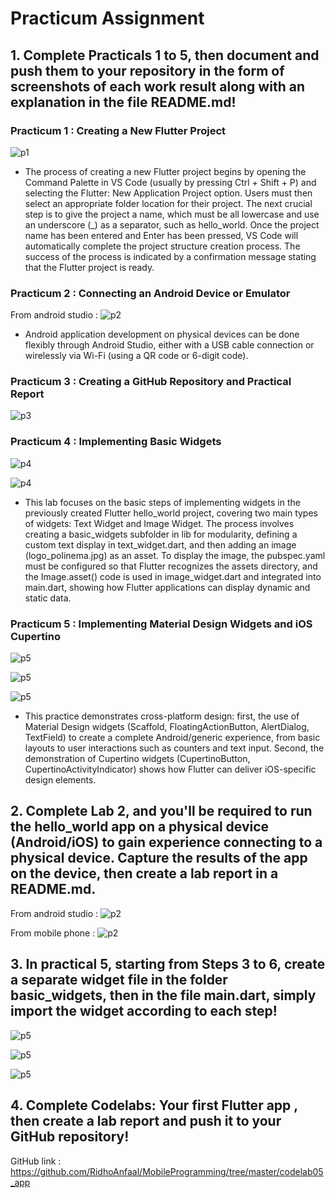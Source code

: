# Practicum Assignment

## 1. Complete Practicals 1 to 5, then document and push them to your repository in the form of screenshots of each work result along with an explanation in the file README.md!

### Practicum 1 : Creating a New Flutter Project
![p1](img/p1.png)

- The process of creating a new Flutter project begins by opening the Command Palette in VS Code (usually by pressing Ctrl + Shift + P) and selecting the Flutter: New Application Project option. Users must then select an appropriate folder location for their project. The next crucial step is to give the project a name, which must be all lowercase and use an underscore (_) as a separator, such as hello_world. Once the project name has been entered and Enter has been pressed, VS Code will automatically complete the project structure creation process. The success of the process is indicated by a confirmation message stating that the Flutter project is ready.

### Practicum 2 : Connecting an Android Device or Emulator
From android studio :
![p2](img/p2.0.png)

- Android application development on physical devices can be done flexibly through Android Studio, either with a USB cable connection or wirelessly via Wi-Fi (using a QR code or 6-digit code).

### Practicum 3 : Creating a GitHub Repository and Practical Report
![p3](img/p3.png)

### Practicum 4 : Implementing Basic Widgets
![p4](img/p4.png)

![p4](img/p4.1.png)

- This lab focuses on the basic steps of implementing widgets in the previously created Flutter hello_world project, covering two main types of widgets: Text Widget and Image Widget. The process involves creating a basic_widgets subfolder in lib for modularity, defining a custom text display in text_widget.dart, and then adding an image (logo_polinema.jpg) as an asset. To display the image, the pubspec.yaml must be configured so that Flutter recognizes the assets directory, and the Image.asset() code is used in image_widget.dart and integrated into main.dart, showing how Flutter applications can display dynamic and static data.

### Practicum 5 : Implementing Material Design Widgets and iOS Cupertino
![p5](img/p5.png)

![p5](img/p5.1.png)

![p5](img/p5.2.png)

- This practice demonstrates cross-platform design: first, the use of Material Design widgets (Scaffold, FloatingActionButton, AlertDialog, TextField) to create a complete Android/generic experience, from basic layouts to user interactions such as counters and text input. Second, the demonstration of Cupertino widgets (CupertinoButton, CupertinoActivityIndicator) shows how Flutter can deliver iOS-specific design elements. 

## 2. Complete Lab 2, and you'll be required to run the hello_world app on a physical device (Android/iOS) to gain experience connecting to a physical device. Capture the results of the app on the device, then create a lab report in a README.md.
From android studio :
![p2](img/p2.0.png)

From mobile phone :
![p2](img/p2.1.jpg)

## 3. In practical 5, starting from Steps 3 to 6, create a separate widget file in the folder basic_widgets, then in the file main.dart, simply import the widget according to each step!
![p5](img/p5.png)

![p5](img/p5.1.png)

![p5](img/p5.2.png)

## 4. Complete Codelabs: Your first Flutter app , then create a lab report and push it to your GitHub repository!
GitHub link : https://github.com/RidhoAnfaal/MobileProgramming/tree/master/codelab05_app